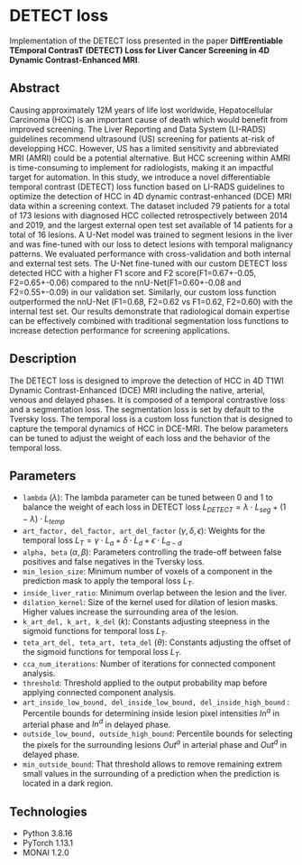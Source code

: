 # DETECT loss
Implementation of the DETECT loss presented in the paper **DiffErentiable TEmporal ContrasT (DETECT) Loss for Liver Cancer Screening in 4D Dynamic Contrast-Enhanced MRI**.

## Abstract
Causing approximately 12M years of life lost worldwide, Hepatocellular Carcinoma (HCC) is an important cause of death which would benefit from improved screening. The Liver Reporting and Data System (LI-RADS) guidelines recommend ultrasound (US) screening for patients at-risk of developping HCC. However, US has a limited sensitivity and abbreviated MRI (AMRI) could be a potential alternative. But HCC screening within AMRI is time-consuming to implement for radiologists, making it an impactful target for automation. In this study, we introduce a novel differentiable temporal contrast (DETECT) loss function based on LI-RADS guidelines to optimize the detection of HCC in 4D dynamic contrast-enhanced (DCE) MRI data  within a screening context. The dataset included 79 patients for a total of 173 lesions with diagnosed HCC collected retrospectively between 2014 and 2019, and the largest external open test set available of 14 patients for a total of 16 lesions. A U-Net model was trained to segment lesions in the liver and was fine-tuned with our loss to detect lesions with temporal malignancy patterns. We evaluated performance with cross-validation and both internal and external test sets. The U-Net fine-tuned with our custom DETECT loss detected HCC with a higher F1 score and F2 score(F1=0.67+-0.05, F2=0.65+-0.06) compared to the nnU-Net(F1=0.60+-0.08 and F2=0.55+-0.09) in our validation set. Similarly, our custom loss function outperformed the nnU-Net (F1=0.68, F2=0.62 vs F1=0.62, F2=0.60) with the internal test set. Our results demonstrate that radiological domain expertise can be effectively combined with traditional segmentation loss functions to increase detection performance for screening applications.
## Description
The DETECT loss is designed to improve the detection of HCC in 4D T1WI Dynamic Contrast-Enhanced (DCE) MRI including the 
native, arterial, venous and delayed phases. 
It is composed of a temporal contrastive loss and a segmentation loss.
The segmentation loss is set by default to the Tversky loss. 
The temporal loss is a custom loss function that is designed to capture the temporal dynamics of HCC in DCE-MRI.
The below parameters can be tuned to adjust the weight of each loss and the behavior of the temporal loss.

## Parameters
- `lambda` ($\lambda$): The lambda parameter can be tuned between 0 and 1 to balance the weight of each loss in DETECT loss $L_{DETECT}= \lambda \cdot L_{seg} + (1-\lambda) \cdot L_{temp}$
- `art_factor, del_factor, art_del_factor` ($\gamma, \delta, \epsilon$): Weights for the temporal loss $L_T = \gamma \cdot L_{a} + \delta \cdot L_{d} + \epsilon \cdot L_{a-d}$
- `alpha, beta` ($\alpha, \beta$): Parameters controlling the trade-off between false positives and false negatives in the Tversky loss.
- `min_lesion_size`: Minimum number of voxels of a component in the prediction mask to apply the temporal loss $L_T$.
- `inside_liver_ratio`: Minimum overlap between the lesion and the liver.
- `dilation_kernel`: Size of the kernel used for dilation of lesion masks. Higher values increase the surrounding area of the lesion.
- `k_art_del, k_art, k_del` ($k$): Constants adjusting steepness in the sigmoid functions for temporal loss $L_T$.
- `teta_art_del, teta_art, teta_del` ($\theta$): Constants adjusting the offset of the sigmoid functions for temporal loss $L_T$.
- `cca_num_iterations`: Number of iterations for connected component analysis.
- `threshold`: Threshold applied to the output probability map before applying connected component analysis.
- `art_inside_low_bound, del_inside_low_bound, del_inside_high_bound` : Percentile bounds for determining inside lesion pixel intensities $In^a$ in arterial phase and $In^d$ in delayed phase.
- `outside_low_bound, outside_high_bound`: Percentile bounds for selecting the pixels for the surrounding lesions $Out^a$ in arterial phase and $Out^d$ in delayed phase.
- `min_outside_bound`: That threshold allows to remove remaining extrem small values in the surrounding of a prediction when the prediction is located in a dark region.



## Technologies
- Python 3.8.16
- PyTorch 1.13.1
- MONAI 1.2.0
